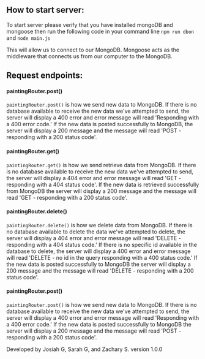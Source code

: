 ## How to start server:

To start server please verify that you have installed mongoDB and mongoose then run the following code in your command line `npm run dbon` and `node main.js`

This will allow us to connect to our MongoDB. Mongoose acts as the middleware that connects us from our computer to the MongoDB.

## Request endpoints:

#### paintingRouter.post()

`paintingRouter.post()` is how we send new data to MongoDB.  If there is no database available to receive the new data we've attempted to send, the server will display a 400 error and error message will read 'Responding with a 400 error code.'   If the new data is posted successfully to MongoDB, the server will display a 200 message and the message will read 'POST - responding with a 200 status code'.

#### paintingRouter.get()

`paintingRouter.get()` is how we send retrieve data from MongoDB.  If there is no database available to receive the new data we've attempted to send, the server will display a 404 error and error message will read 'GET - responding with a 404 status code'.  If the new data is retrieved successfully from MongoDB the server will display a 200 message and the message will read 'GET - responding with a 200 status code'.

#### paintingRouter.delete() 

`paintingRouter.delete()` is how we delete data from MongoDB.  If there is no database available to delete the data we've attempted to delete, the server will display a 404 error and error message will read 'DELETE - responding with a 404 status code.'  If there is no specific id available in the database to delete, the server will display a 400 error and error message will read 'DELETE - no id in the query responding with a 400 status code.'  If the new data is posted successfully to MongoDB the server will display a 200 message and the message will read 'DELETE - responding with a 200 status code'.

#### paintingRouter.post() 

`paintingRouter.post()` is how we send new data to MongoDB.  If there is no database available to receive the new data we've attempted to send, the server will display a 400 error and error message will read 'Responding with a 400 error code.'   If the new data is posted successfully to MongoDB the server will display a 200 message and the message will read 'POST - responding with a 200 status code'.

Developed by Josiah G, Sarah G, and Zachary S. 
version 1.0.0 
